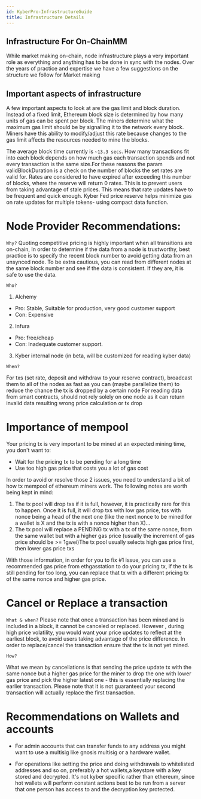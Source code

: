 ```yaml
---
id: KyberPro-InfrastructureGuide
title: Infrastructure Details
---
```

[//]: # (tagline)

## Infrastructure For On-ChainMM

While market making on-chain, node infrastructure plays a very important role as everything and anything has to be done in sync with the nodes. Over the years of practice and expertise we have a few suggestions on the structure we follow for Market making 

## Important aspects of infrastructure

A few important aspects to look at are the gas limit and block duration. Instead of a fixed limit, Ethereum block size is determined by how many units of gas can be spent per block. The miners determine what the maximum gas limit should be by signalling it to the network every block. Miners have this ability to modify/adjust this rate because changes to the gas limit affects the resources needed to mine the blocks. 

The average block time currently is `~13.3 secs`. How many transactions fit into each block depends on how much gas each transaction spends and not every transaction is the same size.For these reasons the param validBlockDuration is a check on the number of blocks the set rates are valid for. Rates are considered to have expired after exceeding this number of blocks, where the reserve will return 0 rates. This is to prevent users from taking advantage of stale prices. This means that rate updates have to be frequent and quick enough. Kyber Fed price reserve helps minimize gas on rate updates for multiple tokens- using compact data function.

# Node Provider Recommendations:

`Why?`
Quoting competitive pricing is highly important when all transitions are on-chain, In order to determine if the data from a node is trustworthy, best practice is to specify the recent block number to avoid getting data from an unsynced node. To be extra cautious, you can read from different nodes at the same block number and see if the data is consistent. If they are, it is safe to use the data. 

`Who?`
1. Alchemy 
- Pro: Stable, Suitable for production, very good customer support
- Con: Expensive

2. Infura 
- Pro: free/cheap
- Con: Inadequate customer support.

3. Kyber internal node (in beta, will be customized for reading kyber data)

`When?`

For txs (set rate, deposit and withdraw to your reserve contract), broadcast them to all of the nodes as fast as you can (maybe parallelize them) to reduce the chance the tx is dropped by a certain node
For reading data from smart contracts, should not rely solely on one node as it can return invalid data resulting wrong price calculation or tx drop

# Importance of mempool

Your pricing tx is very important to be mined at an expected mining time, you don't want to:
* Wait for the pricing tx to be pending for a long time
* Use too high gas price that costs you a lot of gas cost

In order to avoid or resolve those 2 issues, you need to understand a bit of how tx mempool of ethereum miners work. The following notes are worth being kept in mind:

1. The tx pool will drop txs if it is full, however, it is practically rare for this to happen. Once it is full, it will drop txs with low gas price, txs with nonce being a head of the next one (like the next nonce to be mined for a wallet is X and the tx is with a nonce higher than X)...
2. The tx pool will replace a PENDING tx with a tx of the same nonce, from the same wallet but with a higher gas price (usually the increment of gas price should be >= 1gwei)The tx pool usually selects high gas price first, then lower gas price txs

With those information, in order for you to fix #1 issue, you can use a recommended gas price from ethgasstation to do your pricing tx, if the tx is still pending for too long, you can replace that tx with a different pricing tx of the same nonce and higher gas price.

# Cancel or Replace a transaction 

`What & when?` 
Please note that once a transaction has been mined and is included in a block, it cannot be canceled or replaced. However , during high price volatility, you would want your price updates to reflect at the earliest block, to avoid users taking advantage of the price difference. In order to replace/cancel the transaction ensure that the tx is not yet mined.

`How?`

What we mean by cancellations is that sending the price update tx with the same nonce but a higher gas price for the miner to drop the one with lower gas price and pick the higher latest one - this is essentially replacing the earlier transaction. Please note that it is not guaranteed your second transaction will actually replace the first transaction.

# Recommendations on Wallets and accounts

* For admin accounts that can transfer funds to any address you might want to use a multisig like gnosis multisig or a hardware wallet.

* For operations like setting the price and doing withdrawals to whitelisted addresses and so on, preferably a hot wallets,a keystore with a key stored and decrypted.
It's not kyber specific rather than ethereum, since hot wallets will perform constant actions best to be run from a server that one person has access to and the decryption key protected. 
